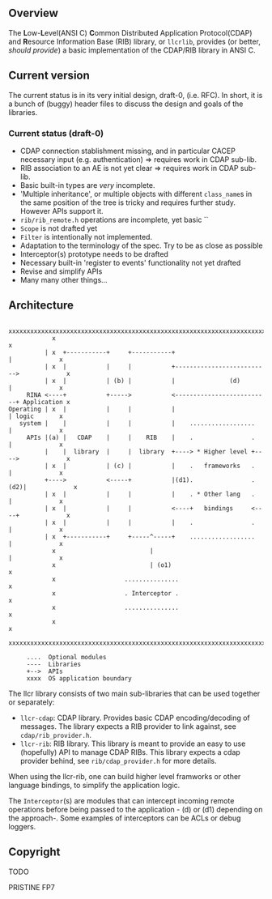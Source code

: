 
Overview
--------

The <b>L</b>ow-<b>L</b>evel(ANSI C) <b>C</b>ommon Distributed Application Protocol(CDAP) and <b>R</b>esource Information Base (RIB) library, 
or `llcrlib`, provides  (or better, _should provide_) a basic implementation of the CDAP/RIB library in ANSI C.

Current version
---------------

The current status is in its very initial design, draft-0, (i.e. RFC). In short, it is a bunch of (buggy) header files to discuss the design and goals of the libraries.

### Current status (draft-0)

* CDAP connection stablishment missing, and in particular CACEP necessary input (e.g. authentication) => requires work in CDAP sub-lib.
* RIB association to an AE is not yet clear => requires work in CDAP sub-lib.
* Basic built-in types are _very_ incomplete.
* 'Multiple inheritance', or multiple objects with different `class_name`s in the same position of the tree is tricky and requires further study. However APIs support it.
* `rib/rib_remote.h` operations are incomplete, yet basic `` 
* `Scope` is not drafted yet
* `Filter` is intentionally not implemented.
* Adaptation to the terminology of the spec. Try to be as close as possible
* Interceptor(s) prototype needs to be drafted
* Necessary built-in 'register to events' functionality not yet drafted
* Revise and simplify APIs
* Many many other things...

Architecture
------------
```
            xxxxxxxxxxxxxxxxxxxxxxxxxxxxxxxxxxxxxxxxxxxxxxxxxxxxxxxxxxxxxxxxxxxxxxxxxxx
            x                                                                         x
          | x  +-----------+     +-----------+                          |             x
          | x  |           |     |           +-------------------------->             x
          | x  |           | (b) |           |               (d)        |             x
     RINA <----+           +----->           <--------------------------+ Application x
Operating | x  |           |     |           |                          | logic       x
   system |    |           |     |           |    ..................    |             x
     APIs |(a) |   CDAP    |     |    RIB    |    .                .    |             x
          |    |  library  |     |  library  +----> * Higher level +---->             x
          | x  |           | (c) |           |    .   frameworks   .    |             x
          +---->           <-----+           |(d1).                .(d2)|             x
          | x  |           |     |           |    . * Other lang   .    |             x
          | x  |           |     |           <----+   bindings     <----+             x
          | x  |           |     |           |    .                .    |             x
          | x  +-----------+     +-----^-----+    ..................    |             x
            x                          |                                |             x
            x                          | (o1)                                         x
            x                   ...............                                       x
            x                   . Interceptor .                                       x
            x                   ...............                                       x
            x                                                                         x
            xxxxxxxxxxxxxxxxxxxxxxxxxxxxxxxxxxxxxxxxxxxxxxxxxxxxxxxxxxxxxxxxxxxxxxxxxxx

     ....  Optional modules
     ----  Libraries
     +-->  APIs
     xxxx  OS application boundary 
```

The llcr library consists of two main sub-libraries that can be used together or separately:

* `llcr-cdap`: CDAP library. Provides basic CDAP encoding/decoding of messages. The library expects a RIB provider to link against, see `cdap/rib_provider.h`.
* `llcr-rib`: RIB library. This library is meant to provide an easy to use (hopefully) API to manage CDAP RIBs. This library expects a cdap provider behind, see `rib/cdap_provider.h` for more details.

When using the llcr-rib, one can build higher level framworks or other language bindings, to simplify the application logic.

The `Interceptor`(s) are modules that can intercept incoming remote operations before being passed to the application - (d) or (d1) depending on the approach-. Some examples of interceptors can be ACLs or debug loggers. 

Copyright
---------

TODO

PRISTINE FP7
